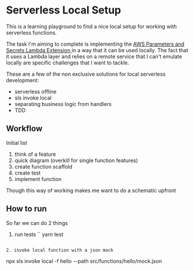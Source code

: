 # Serverless Local Setup

This is a learning playground to find a nice local setup for working with serverless functions. 

The task I'm aiming to complete is implementing the [ AWS Parameters and Secrets Lambda Extension ](https://aws.amazon.com/blogs/compute/using-the-aws-parameter-and-secrets-lambda-extension-to-cache-parameters-and-secrets/) in a way that it can be used   locally. The fact that it uses a Lambda layer and relies on a remote service that I can't emulate locally are specific challenges that I want to tackle. 

These are a few of the non exclusive solutions for local serverless development:

- serverless offline
- sls invoke local
- separating business logic from handlers
- TDD 


## Workflow 

  Initial list

  1. think of a feature
  2. quick diagram (overkill for single function features) 
  3. create function scaffold
  4. create test
  5. implement function

  Though this way of working makes me want to do a schematic upfront

## How to run

So far we can do 2 things

1. run tests
``
yarn test 
```

2. invoke local function with a json mock

```
npx sls invoke local -f hello --path src/functions/hello/mock.json
```




